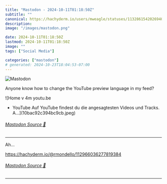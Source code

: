 ```yaml
---
title: "Mastodon - 2024-10-11T01:18:50Z"
subtitle: ""
canonical: https://hachyderm.io/users/mweagle/statuses/113286154202694099
description:
image: "/images/mastodon.png"

date: 2024-10-11T01:18:50Z
lastmod: 2024-10-11T01:18:50Z
image: ""
tags: ["Social Media"]

categories: ["mastodon"]
# generated: 2024-10-23T18:04:53-07:00
---
```

![Mastodon](/images/mastodon.png)

<p>Anyone know how to change the YouTube preview language in my feed?</p>

![Home v
4m
youtu.be
- YouTube
Auf YouTube findest du die
angesagtesten Videos und Tracks. A...](10bac92c394bc9cb.jpeg)

###### [Mastodon Source 🐘](https://hachyderm.io/@mweagle/113286154202694099)

___

<p>Ah…</p><p> <a href="https://hachyderm.io/@rmondello/112966036277819384" target="_blank" rel="nofollow noopener noreferrer" translate="no"><span class="invisible">https://</span><span class="ellipsis">hachyderm.io/@rmondello/112966</span><span class="invisible">036277819384</span></a></p>


###### [Mastodon Source 🐘](https://hachyderm.io/@mweagle/113286321187589386)

___
